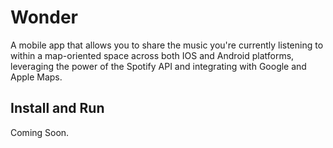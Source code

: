 # Wonder
A mobile app that allows you to share the music you're currently listening to within a map-oriented space across both IOS and Android platforms, leveraging the power of the Spotify API and integrating with Google and Apple Maps.

## Install and Run
Coming Soon.
